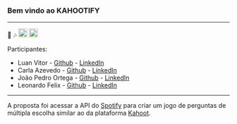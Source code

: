 ### Bem vindo ao KAHOOTIFY

---

:musical_score: :notes: <img src="https://cdn.icon-icons.com/icons2/195/PNG/256/Spotify_23464.png" data-canonical-src="" width="20" height="20" /> <img src="https://external-preview.redd.it/4crnIJaTljlpz5kZy8eZmhOR8cpk1iHOgKR9qe3TLeo.jpg?auto=webp&s=b13a93af541ac1f41be27d5bcb597eec33c1c9fa" data-canonical-src="" width="20" height="20" />

Participantes:  
* Luan Vitor - [Github](https://github.com/LuanVittor) - [LinkedIn](https://www.linkedin.com/in/luan-vittor/)
* Carla Azevedo - [Github](https://github.com/CarlaAzevedo) - [LinkedIn](https://www.linkedin.com/in/carlaanselmet/)
* João Pedro Ortega  - [Github](https://github.com/Joao-Ortega) - [LinkedIn](https://www.linkedin.com/in/joaopedroortega/)
* Leonardo Felix - [Github](https://github.com/leonardodfelix) - [LinkedIn](https://www.linkedin.com/in/leonardodoriafelix/)

---


A proposta foi acessar a API do [Spotify](https://www.spotify.com/br/) para criar um jogo de perguntas de múltipla escolha similar ao da plataforma [Kahoot](https://kahoot.com/).
